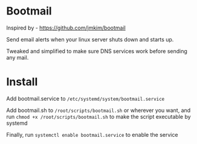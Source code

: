 # Bootmail

Inspired by - https://github.com/jmkim/bootmail

Send email alerts when your linux server shuts down and starts up.

Tweaked and simplified to make sure DNS services work before sending any mail. 


# Install

Add bootmail.service to `/etc/systemd/system/bootmail.service`

Add bootmail.sh to `/root/scripts/bootmail.sh` or wherever you want, and run `chmod +x /root/scripts/bootmail.sh` to make the script executable by systemd

Finally, run `systemctl enable bootmail.service` to enable the service
